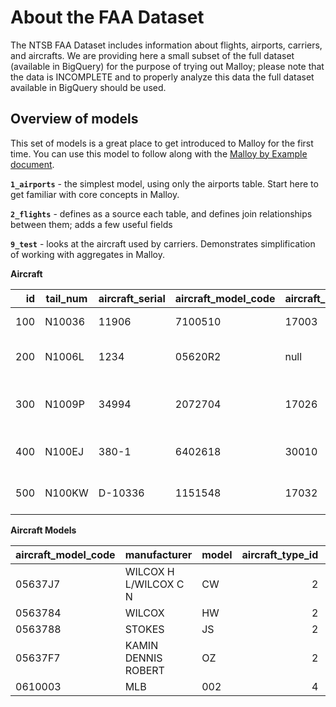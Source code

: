 # About the FAA Dataset

The NTSB FAA Dataset includes information about flights, airports, carriers, and aircrafts. We are providing here a small subset of the full dataset (available in BigQuery) for the purpose of trying out Malloy; please note that the data is INCOMPLETE and to properly analyze this data the full dataset available in BigQuery should be used.

## Overview of models

This set of models is a great place to get introduced to Malloy for the first time. You can use this model to follow along with the [Malloy by Example document](https://malloydata.github.io/malloy/documentation/malloy-by-example.html).

**`1_airports`** - the simplest model, using only the airports table. Start here to get familiar with core concepts in Malloy.

**`2_flights`** - defines as a source each table, and defines join relationships between them;  adds a few useful fields

**`9_test`** - looks at the aircraft used by carriers. Demonstrates simplification of working with aggregates in Malloy.


**Aircraft**

|  id | tail_num | aircraft_serial | aircraft_model_code | aircraft_engine_code | year_built | aircraft_type_id | aircraft_engine_type_id | registrant_type_id | name                          | address1                | address2 | city         | state | zip        | region | county | country | certification | status_code | mode_s_code | fract_owner | last_action_date | cert_issue_date | air_worth_date |   |
|----:|----------|-----------------|---------------------|----------------------|-----------:|-----------------:|------------------------:|-------------------:|-------------------------------|-------------------------|----------|--------------|-------|------------|--------|--------|---------|---------------|-------------|-------------|-------------|------------------|-----------------|----------------|:-:|
| 100 | N10036   | 11906           | 7100510             | 17003                |      1,944 |                4 |                       1 |                  1 | FORSBERG CHARLES P            | PO BOX 1                | null     | NORTH SUTTON | NH    | 03260-0001 | E      | 013    | US      | 1N            | A           | 50003624    | null        | 2006-01-17       | 1982-04-27      | 1972-09-11     |   |
| 200 | N1006L   | 1234            | 05620R2             | null                 |      2,000 |                4 |                       1 |                  1 | BOEGER BOGIE M                | 7246 235TH ST           | null     | MEDIAPOLIS   | IA    | 52637-9184 | 3      | 057    | US      | null          | V           | 50003751    | null        | 2005-10-27       | 2005-10-27      | ∅              |   |
| 300 | N1009P   | 34994           | 2072704             | 17026                |      1,958 |                4 |                       1 |                  4 | FERRIER WILLIAM T             | 221 N CENTRAL AVE # D86 | null     | MEDFORD      | OR    | 97501-5927 | S      | 029    | US      | 1             | V           | 50004125    | null        | 2003-09-19       | 2003-09-19      | 1958-02-21     |   |
| 400 | N100EJ   | 380-1           | 6402618             | 30010                |      1,973 |                5 |                       4 |                  3 | CENTURION INVESTMENTS INC DBA | 18377 EDISON AVE        | null     | CHESTERFIELD | MO    | 63005-3628 | 3      | 189    | US      | 1T            | A           | 50002441    | null        | 2004-03-16       | 2001-03-22      | 1974-02-18     |   |
| 500 | N100KW   | D-10336         | 1151548             | 17032                |      1,980 |                4 |                       1 |                  3 | MIKRON AIR CORP               | 3505 TEXOMA PKWY        | null     | SHERMAN      | TX    | 75090      | 2      | 181    | US      | 1U            | A           | 50002652    | null        | 2003-12-16       | 1994-12-22      | 1980-01-29     |   |

**Aircraft Models**

| aircraft_model_code | manufacturer          | model | aircraft_type_id | aircraft_engine_type_id | aircraft_category_id | amateur | engines | seats | weight | speed |   |
|---------------------|-----------------------|-------|-----------------:|------------------------:|---------------------:|--------:|--------:|------:|-------:|------:|:-:|
| 05637J7             | WILCOX H L/WILCOX C N | CW    |                2 |                       0 |                    3 |       1 |       0 |     0 |      0 |     0 |   |
| 0563784             | WILCOX                | HW    |                2 |                       0 |                    1 |       1 |       0 |     0 |      0 |    60 |   |
| 0563788             | STOKES                | JS    |                2 |                       0 |                    1 |       1 |       0 |     0 |      0 |    60 |   |
| 05637F7             | KAMIN DENNIS ROBERT   | OZ    |                2 |                       0 |                    1 |       1 |       0 |     0 |      0 |     0 |   |
| 0610003             | MLB                   | 002   |                4 |                       1 |                    1 |       2 |       1 |     0 |      0 |     0 |   |
